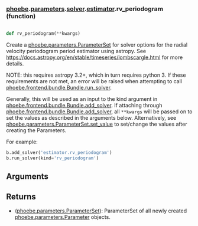 ### [phoebe](phoebe.md).[parameters](phoebe.parameters.md).[solver](phoebe.parameters.solver.md).[estimator](phoebe.parameters.solver.estimator.md).rv_periodogram (function)


```py

def rv_periodogram(**kwargs)

```



Create a [phoebe.parameters.ParameterSet](phoebe.parameters.ParameterSet.md) for solver options for the
radial velocity periodogram period estimator using astropy.  See
https://docs.astropy.org/en/stable/timeseries/lombscargle.html for more details.

NOTE: this requires astropy 3.2+, which in turn requires python 3.  If these
requirements are not met, an error will be raised when attempting to call
[phoebe.frontend.bundle.Bundle.run_solver](phoebe.frontend.bundle.Bundle.run_solver.md).

Generally, this will be used as an input to the kind argument in
[phoebe.frontend.bundle.Bundle.add_solver](phoebe.frontend.bundle.Bundle.add_solver.md).  If attaching through
[phoebe.frontend.bundle.Bundle.add_solver](phoebe.frontend.bundle.Bundle.add_solver.md), all `**kwargs` will be
passed on to set the values as described in the arguments below.  Alternatively,
see [phoebe.parameters.ParameterSet.set_value](phoebe.parameters.ParameterSet.set_value.md) to set/change the values
after creating the Parameters.

For example:

```py
b.add_solver('estimator.rv_periodogram')
b.run_solver(kind='rv_periodogram')
```

Arguments
----------

Returns
--------
* ([phoebe.parameters.ParameterSet](phoebe.parameters.ParameterSet.md)): ParameterSet of all newly created
    [phoebe.parameters.Parameter](phoebe.parameters.Parameter.md) objects.

